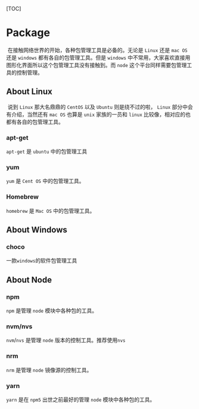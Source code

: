 [TOC]

# Package

​	在接触网络世界的开始，各种包管理工具是必备的。无论是 `Linux` 还是 `mac OS` 还是 `windows` 都有各自的包管理工具。但是 `windows` 中不常用，大家喜欢直接用图形化界面所以这个包管理工具没有接触到。而 `node` 这个平台同样需要包管理工具的控制管理。



## About Linux

​	说到 `Linux` 那大名鼎鼎的 `CentOS` 以及 `Ubuntu` 则是绕不过的啦， `Linux` 部分中会有介绍，当然还有 `mac OS` 也算是 `unix` 家族的一员和 `linux` 比较像，相对应的也都有各自的包管理工具。

### apt-get

 `apt-get` 是 `ubuntu` 中的包管理工具

### yum

 `yum` 是 `Cent OS` 中的包管理工具。

### Homebrew

 `homebrew` 是 `Mac OS` 中的包管理工具。

## About Windows

### choco

一款`windows`的软件包管理工具



## About Node

### npm

 `npm` 是管理 `node` 模块中各种包的工具。

### nvm/nvs

 `nvm`/`nvs` 是管理 `node` 版本的控制工具。推荐使用`nvs`

### nrm

 `nrm` 是管理 `node` 镜像源的控制工具。

### yarn

 `yarn` 是在 `npm5` 出世之前最好的管理 `node` 模块中各种包的工具。
